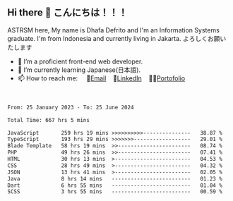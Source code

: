 ## Hi there 👋 こんにちは！！！
ASTRSM here, My name is Dhafa Defrito and I'm an Information Systems graduate. I'm from Indonesia and currently living in Jakarta. よろしくお願いたします

- 🔭 I’m a proficient front-end web developer.
- 🌱 I’m currently learning Japanese(日本語).
- 📫 How to reach me: &nbsp;&nbsp;&nbsp;&nbsp;📧[Email](ddefrito@gmail.com)&nbsp;&nbsp;&nbsp;&nbsp;💼[LinkedIn](https://www.linkedin.com/in/dhafa-defrita-rama-yudistira-9357a9229/)&nbsp;&nbsp;&nbsp;&nbsp;👨‍🎨[Portofolio](https://ddefrito.vercel.app/)
<br>
<!-- <p align="left">
<a href="https://github.com/ASTRSM">
  <img height="180em" src="https://github-readme-stats-eight-theta.vercel.app/api?username=ASTRSM&show_icons=true&theme=dracula&include_all_commits=true&count_private=true"/>
  <img height="180em" src="https://github-readme-stats-eight-theta.vercel.app/api/top-langs/?username=ASTRSM&layout=compact&langs_count=8&theme=dracula"/>
</a>
</p> -->

<!--START_SECTION:waka-->

```txt
From: 25 January 2023 - To: 25 June 2024

Total Time: 667 hrs 5 mins

JavaScript       259 hrs 19 mins >>>>>>>>>>---------------   38.87 %
TypeScript       193 hrs 29 mins >>>>>>>------------------   29.01 %
Blade Template   58 hrs 19 mins  >>-----------------------   08.74 %
PHP              49 hrs 26 mins  >>-----------------------   07.41 %
HTML             30 hrs 13 mins  >------------------------   04.53 %
CSS              28 hrs 49 mins  >------------------------   04.32 %
JSON             13 hrs 41 mins  >------------------------   02.05 %
Java             8 hrs 14 mins   -------------------------   01.23 %
Dart             6 hrs 55 mins   -------------------------   01.04 %
SCSS             3 hrs 55 mins   -------------------------   00.59 %
```

<!--END_SECTION:waka-->
